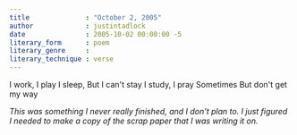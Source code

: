 ```yaml
---
title              : "October 2, 2005"
author             : justintadlock
date               : 2005-10-02 00:00:00 -5
literary_form      : poem
literary_genre     :
literary_technique : verse
---
```


I work,
I play
I sleep,
But I can't stay
I study,
I pray
Sometimes
But don't get my way

<em>This was something I never really finished, and I don't plan to.  I just figured I needed to make a copy of the scrap paper that I was writing it on.</em>
